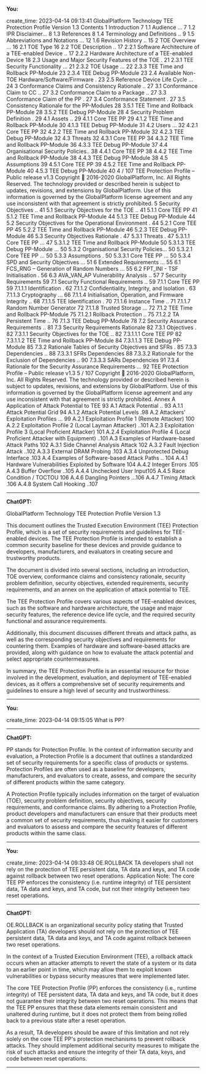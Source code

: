 **You:**

create_time: 2023-04-14 09:13:41
GlobalPlatform Technology TEE Protection Profile Version 1.3  Contents 1 Introduction  7 1.1 Audience ... 7 1.2 IPR Disclaimer... 8 1.3 References  8 1.4 Terminology and Definitions .. 9 1.5 Abbreviations and Notations ... 12 1.6 Revision History .. 15 2 TOE Overview ... 16 2.1 TOE Type  16 2.2 TOE Description .. 17 2.2.1 Software Architecture of a TEE-enabled Device .. 17 2.2.2 Hardware Architecture of a TEE-enabled Device  18 2.3 Usage and Major Security Features of the TOE . 21 2.3.1 TEE Security Functionality ... 21 2.3.2 TOE Usage ... 22 2.3.3 TEE Time and Rollback PP-Module  23 2.3.4 TEE Debug PP-Module  23 2.4 Available Non-TOE Hardware/Software/Firmware . 23 2.5 Reference Device Life Cycle ... 24 3 Conformance Claims and Consistency Rationale .. 27 3.1 Conformance Claim to CC .. 27 3.2 Conformance Claim to a Package .. 27 3.3 Conformance Claim of the PP . 27 3.4 Conformance Statement . 27 3.5 Consistency Rationale for the PP-Modules  28 3.5.1 TEE Time and Rollback PP-Module  28 3.5.2 TEE Debug PP-Module  28 4 Security Problem Definition . 29 4.1 Assets .. 29 4.1.1 Core TEE PP  29 4.1.2 TEE Time and Rollback PP-Module  30 4.1.3 TEE Debug PP-Module  31 4.2 Users ... 32 4.2.1 Core TEE PP  32 4.2.2 TEE Time and Rollback PP-Module  32 4.2.3 TEE Debug PP-Module  32 4.3 Threats  32 4.3.1 Core TEE PP  34 4.3.2 TEE Time and Rollback PP-Module  36 4.3.3 TEE Debug PP-Module  37 4.4 Organisational Security Policies.. 38 4.4.1 Core TEE PP  38 4.4.2 TEE Time and Rollback PP-Module  38 4.4.3 TEE Debug PP-Module  38 4.5 Assumptions  39 4.5.1 Core TEE PP  39 4.5.2 TEE Time and Rollback PP-Module  40 4.5.3 TEE Debug PP-Module  40 4 / 107 TEE Protection Profile – Public release v1.3 Copyright  2016-2020 GlobalPlatform, Inc. All Rights Reserved. The technology provided or described herein is subject to updates, revisions, and extensions by GlobalPlatform. Use of this information is governed by the GlobalPlatform license agreement and any use inconsistent with that agreement is strictly prohibited. 5 Security Objectives .. 41 5.1 Security Objectives for the TOE .. 41 5.1.1 Core TEE PP  41 5.1.2 TEE Time and Rollback PP-Module  44 5.1.3 TEE Debug PP-Module  44 5.2 Security Objectives for the Operational Environment . 44 5.2.1 Core TEE PP  45 5.2.2 TEE Time and Rollback PP-Module  46 5.2.3 TEE Debug PP-Module  46 5.3 Security Objectives Rationale . 47 5.3.1 Threats . 47 5.3.1.1 Core TEE PP ... 47 5.3.1.2 TEE Time and Rollback PP-Module  50 5.3.1.3 TEE Debug PP-Module ... 50 5.3.2 Organisational Security Policies... 50 5.3.2.1 Core TEE PP ... 50 5.3.3 Assumptions . 50 5.3.3.1 Core TEE PP ... 50 5.3.4 SPD and Security Objectives ... 51 6 Extended Requirements ... 55 6.1 FCS_RNG – Generation of Random Numbers ... 55 6.2 FPT_INI - TSF Initialisation . 56 6.3 AVA_VAN_AP Vulnerability Analysis .. 57 7 Security Requirements  59 7.1 Security Functional Requirements .. 59 7.1.1 Core TEE PP  59 7.1.1.1 Identification . 62 7.1.1.2 Confidentiality, Integrity, and Isolation . 63 7.1.1.3 Cryptography ... 66 7.1.1.4 Initialisation, Operation, and Firmware Integrity .. 68 7.1.1.5 TEE Identification . 70 7.1.1.6 Instance Time .. 71 7.1.1.7 Random Number Generator  72 7.1.1.8 Trusted Storage ... 72 7.1.2 TEE Time and Rollback PP-Module  75 7.1.2.1 Rollback Protection .. 75 7.1.2.2 TA Persistent Time .. 76 7.1.3 TEE Debug PP-Module  78 7.2 Security Assurance Requirements .. 81 7.3 Security Requirements Rationale 82 7.3.1 Objectives . 82 7.3.1.1 Security Objectives for the TOE .. 82 7.3.1.1.1 Core TEE PP 82 7.3.1.1.2 TEE Time and Rollback PP-Module 84 7.3.1.1.3 TEE Debug PP-Module 85 7.3.2 Rationale Tables of Security Objectives and SFRs . 85 7.3.3 Dependencies .. 88 7.3.3.1 SFRs Dependencies  88 7.3.3.2 Rationale for the Exclusion of Dependencies .. 90 7.3.3.3 SARs Dependencies  91 7.3.4 Rationale for the Security Assurance Requirements ... 92 TEE Protection Profile – Public release v1.3 5 / 107 Copyright  2016-2020 GlobalPlatform, Inc. All Rights Reserved. The technology provided or described herein is subject to updates, revisions, and extensions by GlobalPlatform. Use of this information is governed by the GlobalPlatform license agreement and any use inconsistent with that agreement is strictly prohibited. Annex A Application of Attack Potential to TEE  93 A.1 Attack Potential .. 93 A.1.1 Attack Potential Grid 94 A.1.2 Attack Potential Levels .98 A.2 Attackers’ Exploitation Profiles ... 99 A.2.1 Exploitation Profile 1 (Remote Attacker) 100 A.2.2 Exploitation Profile 2 (Local Layman Attacker) ..101 A.2.3 Exploitation Profile 3 (Local Proficient Attacker) 101 A.2.4 Exploitation Profile 4 (Local Proficient Attacker with Equipment) ..101 A.3 Examples of Hardware-based Attack Paths  102 A.3.1 Side Channel Analysis Attack 102 A.3.2 Fault Injection Attack ..102 A.3.3 External DRAM Probing .103 A.3.4 Unprotected Debug Interface .103 A.4 Examples of Software-based Attack Paths .. 104 A.4.1 Hardware Vulnerabilities Exploited by Software 104 A.4.2 Integer Errors .105 A.4.3 Buffer Overflow ..105 A.4.4 Unchecked User Input105 A.4.5 Race Condition / TOCTOU 106 A.4.6 Dangling Pointers ...106 A.4.7 Timing Attack .106 A.4.8 System Call Hooking ..107

* * *

**ChatGPT:**

GlobalPlatform Technology
TEE Protection Profile
Version 1.3

This document outlines the Trusted Execution Environment (TEE) Protection Profile, which is a set of security requirements and guidelines for TEE-enabled devices. The TEE Protection Profile is intended to establish a common security baseline for these devices and provide guidance to developers, manufacturers, and evaluators in creating secure and trustworthy products.

The document is divided into several sections, including an introduction, TOE overview, conformance claims and consistency rationale, security problem definition, security objectives, extended requirements, security requirements, and an annex on the application of attack potential to TEE.

The TEE Protection Profile covers various aspects of TEE-enabled devices, such as the software and hardware architecture, the usage and major security features, the reference device life cycle, and the required security functional and assurance requirements.

Additionally, this document discusses different threats and attack paths, as well as the corresponding security objectives and requirements for countering them. Examples of hardware and software-based attacks are provided, along with guidance on how to evaluate the attack potential and select appropriate countermeasures.

In summary, the TEE Protection Profile is an essential resource for those involved in the development, evaluation, and deployment of TEE-enabled devices, as it offers a comprehensive set of security requirements and guidelines to ensure a high level of security and trustworthiness.

* * *

**You:**

create_time: 2023-04-14 09:15:05
What is PP?

* * *

**ChatGPT:**

PP stands for Protection Profile. In the context of information security and evaluation, a Protection Profile is a document that outlines a standardized set of security requirements for a specific class of products or systems. Protection Profiles are often used as a baseline for developers, manufacturers, and evaluators to create, assess, and compare the security of different products within the same category.

A Protection Profile typically includes information on the target of evaluation (TOE), security problem definition, security objectives, security requirements, and conformance claims. By adhering to a Protection Profile, product developers and manufacturers can ensure that their products meet a common set of security requirements, thus making it easier for customers and evaluators to assess and compare the security features of different products within the same class.

* * *

**You:**

create_time: 2023-04-14 09:33:48
OE.ROLLBACK TA developers shall not rely on the protection of TEE persistent data, TA data and keys, and TA code against rollback between two reset operations. Application Note: The core TEE PP enforces the consistency (i.e. runtime integrity) of TEE persistent data, TA data and keys, and TA code, but not their integrity between two reset operations.

* * *

**ChatGPT:**

OE.ROLLBACK is an organizational security policy stating that Trusted Application (TA) developers should not rely on the protection of TEE persistent data, TA data and keys, and TA code against rollback between two reset operations.

In the context of a Trusted Execution Environment (TEE), a rollback attack occurs when an attacker attempts to revert the state of a system or its data to an earlier point in time, which may allow them to exploit known vulnerabilities or bypass security measures that were implemented later.

The core TEE Protection Profile (PP) enforces the consistency (i.e., runtime integrity) of TEE persistent data, TA data and keys, and TA code, but it does not guarantee their integrity between two reset operations. This means that the TEE PP ensures that these data elements remain consistent and unaltered during runtime, but it does not protect them from being rolled back to a previous state after a reset operation.

As a result, TA developers should be aware of this limitation and not rely solely on the core TEE PP's protection mechanisms to prevent rollback attacks. They should implement additional security measures to mitigate the risk of such attacks and ensure the integrity of their TA data, keys, and code between reset operations.

* * *

